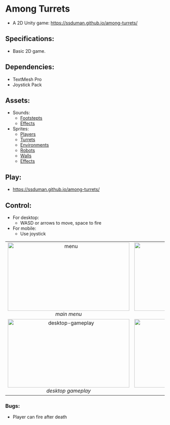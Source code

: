 # Among Turrets
* A 2D Unity game: https://ssduman.github.io/among-turrets/
## Specifications: ##
* Basic 2D game.
## Dependencies: ##
* TextMesh Pro
* Joystick Pack
## Assets: ##
* Sounds:
  * [Footstepts](https://www.kenney.nl/assets?q=audio)
  * [Effects](https://harvey656.itch.io/8-bit-game-sound-effects-collection)
* Sprites:
  * [Players](https://rgsdev.itch.io/animated-pixel-art-shooter-character-and-zombie)
  * [Turrets](https://f0x0ne.itch.io/2d-sci-fi-turret-pack)
  * [Environments](https://v-ktor.itch.io/32x32-rpg-tilesets)
  * [Robots](https://0x72.itch.io/16x16-robot-tileset)
  * [Walls](https://jakeyb.itch.io/steel-16x16-tileset)
  * [Effects](https://ansimuz.itch.io/warped-caves)
## Play: ##
* https://ssduman.github.io/among-turrets/
## Control: ##
* For desktop: 
  * WASD or arrows to move, space to fire
* For mobile:
  * Use joystick

<table>
    <tr>
        <td align="center">
            <img src="https://github.com/perought/among-turrets/blob/master/test/menu.jpg" alt="menu" width="384" height="216">
            <br/>
            <i> main menu <i>
        </td>
        <td align="center">
            <img src="https://github.com/perought/among-turrets/blob/master/test/dialogue.jpg" alt="dialogue" width="384" height="216">
            <br/>
            <i> dialogue <i>
        </td>
    </tr>
    <tr>
        <td align="center">
            <img src="https://github.com/perought/among-turrets/blob/master/test/desktop-gameplay.jpg" alt="desktop-gameplay" width="384" height="216">
            <br/>
            <i> desktop gameplay <i>
        </td>
        <td align="center">
            <img src="https://github.com/perought/among-turrets/blob/master/test/mobile-gameplay.jpg" alt="mobile-gameplay" width="384" height="216">
            <br/>
            <i> mobile gameplay <i>
        </td>
    </tr>
</table>

### Bugs: ###
* Player can fire after death
